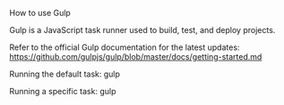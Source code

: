 How to use Gulp

Gulp is a JavaScript task runner used to build, test, and deploy projects.

Refer to the official Gulp documentation for the latest updates:
https://github.com/gulpjs/gulp/blob/master/docs/getting-started.md

Running the default task:
gulp

Running a specific task:
gulp <task>